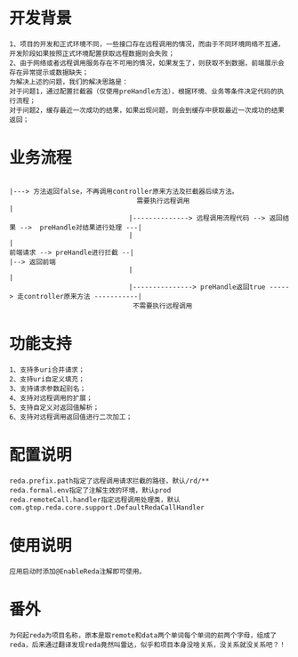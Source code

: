 # 开发背景
    1、项目的开发和正式环境不同，一些接口存在远程调用的情况，而由于不同环境网络不互通，开发阶段如果按照正式环境配置获取远程数据则会失败；
    2、由于网络或者远程调用服务存在不可用的情况，如果发生了，则获取不到数据，前端展示会存在异常提示或数据缺失；
    为解决上述的问题，我们的解决思路是：
    对于问题1，通过配置拦截器（仅使用preHandle方法），根据环境、业务等条件决定代码的执行流程；
    对于问题2，缓存最近一次成功的结果，如果出现问题，则会到缓存中获取最近一次成功的结果返回；
# 业务流程

                                                                                          |---> 方法返回false，不再调用controller原来方法及拦截器后续方法。
                                    需要执行远程调用                                         |                            
                                  |--------------> 远程调用流程代码 --> 返回结果 -->  preHandle对结果进行处理 ---|                                        
                                  |                                                                       |                        
    前端请求 --> preHandle进行拦截 --|                                                                       |--> 返回前端
                                  |                                                                       |
                                  |---------------> preHandle返回true -----> 走controller原来方法 -----------|
                                   不需要执行远程调用
# 功能支持
    1、支持多uri合并请求；
    2、支持uri自定义填充；
    3、支持请求参数起别名；
    4、支持对远程调用的扩展；
    5、支持自定义对返回值解析；
    6、支持对远程调用返回值进行二次加工；
# 配置说明
    reda.prefix.path指定了远程调用请求拦截的路径，默认/rd/**
    reda.formal.env指定了注解生效的环境，默认prod
    reda.remoteCall.handler指定远程调用处理类，默认com.gtop.reda.core.support.DefaultRedaCallHandler

# 使用说明
    应用启动时添加@EnableReda注解即可使用。

# 番外
    为何起reda为项目名称，原本是取remote和data两个单词每个单词的前两个字母，组成了reda，后来通过翻译发现reda竟然叫雷达，似乎和项目本身没啥关系，没关系就没关系吧？！

 
